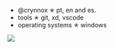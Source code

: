 - @crynnox
  ✭ pt, en and es.
- tools
  ✭ git, xd, vscode 
- operating systems
  ✭ windows

![](https://komarev.com/ghpvc/?username=crynnox&color=ffffff&style=flat)
